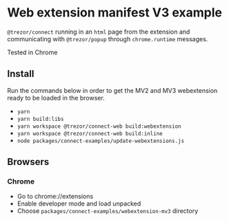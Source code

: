 # Web extension manifest V3 example

`@trezor/connect` running in an `html` page from the extension and communicating with `@trezor/popup` through `chrome.runtime` messages.

Tested in Chrome

## Install

Run the commands below in order to get the MV2 and MV3 webextension ready to be loaded in the browser.

-   `yarn`
-   `yarn build:libs`
-   `yarn workspace @trezor/connect-web build:webextension`
-   `yarn workspace @trezor/connect-web build:inline`
-   `node packages/connect-examples/update-webextensions.js`

## Browsers

### Chrome

-   Go to chrome://extensions
-   Enable developer mode and load unpacked
-   Choose `packages/connect-examples/webextension-mv3` directory
